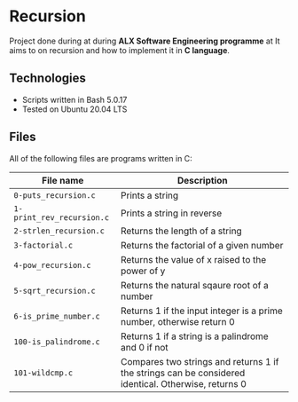 # Recursion

Project done during at during **ALX Software Engineering programme** at It aims to on  recursion and how to implement it in **C language**.

## Technologies
* Scripts written in Bash 5.0.17
* Tested on Ubuntu 20.04 LTS

## Files
All of the following files are programs written in C:

| File name | Description |
| ------------ | ----------- |
| `0-puts_recursion.c` | Prints a string |
| `1-print_rev_recursion.c` | Prints a string in reverse |
| `2-strlen_recursion.c` | Returns the length of a string |
| `3-factorial.c` | Returns the factorial of a given number |
| `4-pow_recursion.c` | Returns the value of x raised to the power of y |
| `5-sqrt_recursion.c` | Returns the natural sqaure root of a number |
| `6-is_prime_number.c` | Returns 1 if the input integer is a prime number, otherwise return 0 |
| `100-is_palindrome.c` | Returns 1 if a string is a palindrome and 0 if not |
| `101-wildcmp.c` | Compares two strings and returns 1 if the strings can be considered identical. Otherwise, returns 0 |
